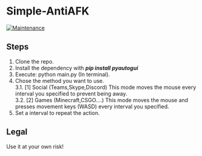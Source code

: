 # Simple-AntiAFK

[![Maintenance](https://img.shields.io/maintenance/yes/2022)](https://github.com/davidarroyo1234/Simple-AntiAFK)
## Steps

1. Clone the repo.
2. Install the dependency with **_pip install pyautogui_**
3. Execute: python main.py (In terminal).
4. Chose the method you want to use.  
   3.1. [1] Social (Teams,Skype,Discord) This mode moves the mouse every interval you specified to prevent being away.  
   3.2. [2] Games (Minecraft,CSGO....) This mode moves the mouse and presses movement keys (WASD) every interval you specified.
5. Set a interval to repeat the action.
## Legal

Use it at your own risk!